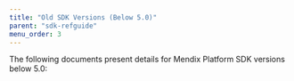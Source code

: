 ```yaml
---
title: "Old SDK Versions (Below 5.0)"
parent: "sdk-refguide"
menu_order: 3
---
```


The following documents present details for Mendix Platform SDK versions below 5.0: